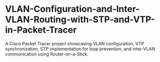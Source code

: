 # VLAN-Configuration-and-Inter-VLAN-Routing-with-STP-and-VTP-in-Packet-Tracer
A Cisco Packet Tracer project showcasing VLAN configuration, VTP synchronization, STP implementation for loop prevention, and inter-VLAN communication using Router-on-a-Stick.
